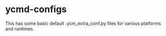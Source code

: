 # ycmd-configs
This has some basic default .ycm_extra_conf.py files for various platforms and runtimes.
